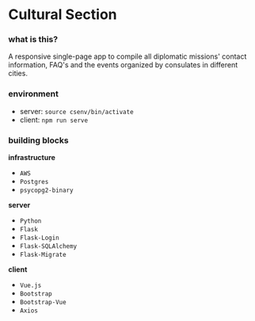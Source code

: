 # Cultural Section

### what is this?

A responsive single-page app to compile all diplomatic missions' contact information, FAQ's and the events organized by consulates in different cities.

### environment

- server: `source csenv/bin/activate`
- client: `npm run serve`

### building blocks

**infrastructure**
- `AWS`
- `Postgres`
- `psycopg2-binary`

**server**
- `Python`
- `Flask`
- `Flask-Login`
- `Flask-SQLAlchemy`
- `Flask-Migrate`

**client**
- `Vue.js`
- `Bootstrap`
- `Bootstrap-Vue`
- `Axios`